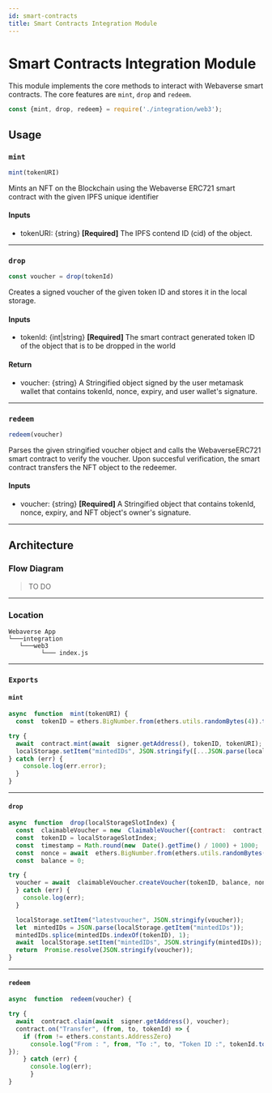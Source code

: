 ```yaml
---
id: smart-contracts
title: Smart Contracts Integration Module
---
```


# Smart Contracts Integration Module

This module implements the core methods to interact with Webaverse smart contracts. The core features are `mint`, `drop` and `redeem`.

```js
const {mint, drop, redeem} = require('./integration/web3');
```

## Usage

### `mint`

```js
mint(tokenURI)
```
Mints an NFT on the Blockchain using the Webaverse ERC721 smart contract with the given IPFS unique identifier
#### Inputs
* tokenURI: {string}  **[Required]**
The IPFS contend ID (cid) of the object. 

---

### `drop`

```js
const voucher = drop(tokenId)
```
Creates a signed voucher of the given token ID and stores it in the local storage.
#### Inputs
* tokenId: {int|string} **[Required]**
The smart contract generated token ID of the object that is to be dropped in the world

#### Return
* voucher: {string}
A Stringified object signed by the user metamask wallet that contains tokenId, nonce, expiry, and user wallet's signature.

---

### `redeem`

```js
redeem(voucher)
```
Parses the given stringified voucher object and calls the WebaverseERC721 smart contract to verify the voucher. Upon succesful verification, the smart contract transfers the NFT object to the redeemer.
#### Inputs
* voucher: {string} **[Required]**
A Stringified object that contains tokenId, nonce, expiry, and NFT object's owner's signature.

---

## Architecture

### Flow Diagram

> TO DO

---

### Location

```
Webaverse App
└───integration
   └───web3
         └─── index.js
```

---

### `Exports`

#### `mint`

```js
async  function  mint(tokenURI) {
  const  tokenID = ethers.BigNumber.from(ethers.utils.randomBytes(4)).toNumber();

try {
  await  contract.mint(await  signer.getAddress(), tokenID, tokenURI);
  localStorage.setItem("mintedIDs", JSON.stringify([...JSON.parse(localStorage.getItem("mintedIDs")), tokenID]));
} catch (err) {
	console.log(err.error);
  }
}

```
---

#### `drop`

```js
async  function  drop(localStorageSlotIndex) {
  const  claimableVoucher = new  ClaimableVoucher({contract:  contract, signer:  signer });
  const  tokenID = localStorageSlotIndex;
  const  timestamp = Math.round(new  Date().getTime() / 1000) + 1000;
  const  nonce = await  ethers.BigNumber.from(ethers.utils.randomBytes(4)).toNumber();
  const  balance = 0;

try {
  voucher = await  claimableVoucher.createVoucher(tokenID, balance, nonce, timestamp);
  } catch (err) {
    console.log(err);
  }  

  localStorage.setItem("latestvoucher", JSON.stringify(voucher));
  let  mintedIDs = JSON.parse(localStorage.getItem("mintedIDs"));
  mintedIDs.splice(mintedIDs.indexOf(tokenID), 1);
  await  localStorage.setItem("mintedIDs", JSON.stringify(mintedIDs));
  return  Promise.resolve(JSON.stringify(voucher));
}

```

---

#### `redeem`
```js
async  function  redeem(voucher) {

try {
  await  contract.claim(await  signer.getAddress(), voucher);
  contract.on("Transfer", (from, to, tokenId) => {
    if (from != ethers.constants.AddressZero)
      console.log("From : ", from, "To :", to, "Token ID :", tokenId.toNumber());
});
    } catch (err) {
      console.log(err);
      }
}
```
